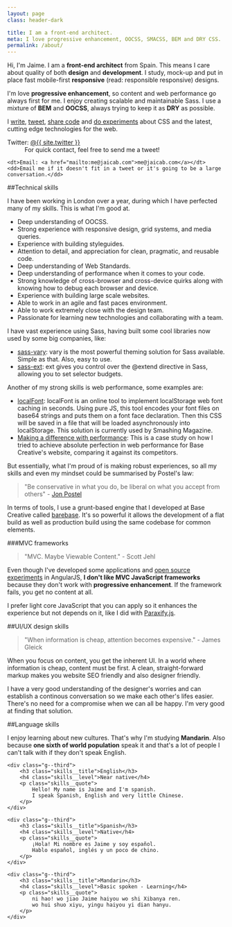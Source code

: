```yaml
---
layout: page
class: header-dark

title: I am a front-end architect.
meta: I love progressive enhancement, OOCSS, SMACSS, BEM and DRY CSS.
permalink: /about/
---
```


Hi, I'm Jaime. I am a **front-end architect** from Spain. This means I care about quality of both **design** and **development**. I study, mock-up and put in place fast mobile-first **responsive** (read: responsible responsive) designs. 

I'm love **progressive enhancement**, so content and web performance go always first for me.
I enjoy creating scalable and maintainable Sass. I use a mixture of **BEM** and **OOCSS**, always trying to keep it as **DRY** as possible.

I <a href="/">write</a>, <a href="http://twitter.com/{{site.twitter}}">tweet</a>, <a href="http://github.com/{{ site.username }}">share code</a> and <a href="http://codepen.io/{{ site.username }}">do experiments</a> about CSS and the latest, cutting edge technologies for the web.

<dl>
    <dt>Twitter: <a href="https://twitter.com/{{site.twitter}}">@{{ site.twitter }}</a></dt>
    <dd>For quick contact, feel free to send me a tweet!</dd>

    <dt>Email: <a href="mailto:me@jaicab.com">me@jaicab.com</a></dt>
    <dd>Email me if it doesn't fit in a tweet or it's going to be a large conversation.</dd>
</dl>


##Technical skills

I have been working in London over a year, during which I have perfected many of my skills. This is what I'm good at.

- Deep understanding of OOCSS.
- Strong experience with responsive design, grid systems, and media queries.
- Experience with building styleguides.
- Attention to detail, and appreciation for clean, pragmatic, and reusable code.
- Deep understanding of Web Standards.
- Deep understanding of performance when it comes to your code.
- Strong knowledge of cross-browser and cross-device quirks along with knowing how to debug each browser and device.
- Experience with building large scale websites.
- Able to work in an agile and fast paces environment.
- Able to work extremely close with the design team.
- Passionate for learning new technologies and collaborating with a team.

I have vast experience using Sass, having built some cool libraries now used by some big companies, like:

- [sass-vary](https://github.com/jaicab/sass-vary): vary is the most powerful theming solution for Sass available. Simple as that. Also, easy to use.
- [sass-ext](https://github.com/jaicab/sass-ext): ext gives you control over the @extend directive in Sass, allowing you to set selector budgets.

Another of my strong skills is web performance, some examples are:
- [localFont](https://github.com/jaicab/localFont): localFont is an online tool to implement localStorage web font caching in seconds. Using pure JS, this tool encodes your font files on base64 strings and puts them on a font face declaration. Then this CSS will be saved in a file that will be loaded asynchronously into localStorage. This solution is currently used by Smashing Magazine.
- [Making a difference with performance](http://jaicab.com/2015/05/18/making-a-difference-with-performance/): This is a case study on how I tried to achieve absolute perfection in web performance for Base Creative's website, comparing it against its competitors.

But essentially, what I'm proud of is making robust experiences, so all my skills and even my mindset could be summarised by Postel's law:
> "Be conservative in what you do, be liberal on what you accept from others" - [Jon Postel](https://tools.ietf.org/html/rfc1122#page-12)

In terms of tools, I use a grunt-based engine that I developed at Base Creative called [barebase](https://github.com/basecreative/barebase). It's so powerful it allows the development of a flat build as well as production build using the same codebase for common elements.

###MVC frameworks
> "MVC. Maybe Viewable Content." - Scott Jehl

Even though I've developed some applications and [open source experiments](https://github.com/jaicab/ciego.es) in AngularJS, **I don't like MVC JavaScript frameworks** because they don't work with **progressive enhancement**. If the framework fails, you get no content at all.

I prefer light core JavaScript that you can apply so it enhances the experience but not depends on it, like I did with [Paraxify.js](https://github.com/jaicab/Paraxify.js).


##UI/UX design skills

>"When information is cheap, attention becomes expensive." - James Gleick

When you focus on content, you get the inherent UI. In a world where information is cheap, content must be first. A clean, straight-forward markup makes you website SEO friendly and also designer friendly.

I have a very good understanding of the designer's worries and can establish a continous conversation so we make each other's lifes easier. There's no need for a compromise when we can all be happy. I'm very good at finding that solution.


##Language skills

I enjoy learning about new cultures. That's why I'm studying **Mandarin**. Also because **one sixth of world population** speak it and that's a lot of people I can't talk with if they don't speak English.

<div class="grid skills">
	
	<div class="g--third">
		<h3 class="skills__title">English</h3>
		<h4 class="skills__level">Near native</h4>
		<p class="skills__quote">
			Hello! My name is Jaime and I'm spanish.
			I speak Spanish, English and very little Chinese.
		</p>
	</div>

	<div class="g--third">
		<h3 class="skills__title">Spanish</h3>
		<h4 class="skills__level">Native</h4>
		<p class="skills__quote">
			¡Hola! Mi nombre es Jaime y soy español.
			Hablo español, inglés y un poco de chino.
		</p>
	</div>

	<div class="g--third">
		<h3 class="skills__title">Mandarin</h3>
		<h4 class="skills__level">Basic spoken - Learning</h4>
		<p class="skills__quote">
			ni hao! wo jiao Jaime haiyou wo shi Xibanya ren.
			wo hui shuo xiyu, yingu haiyou yi dian hanyu.
		</p>
	</div>

</div>
